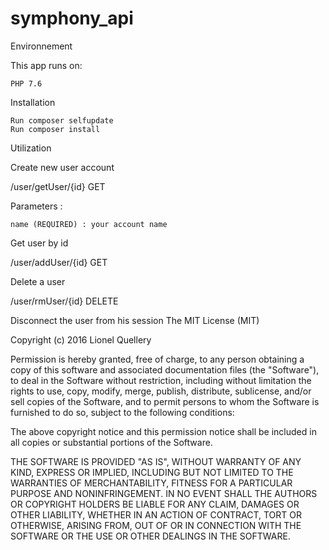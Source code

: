 # symphony_api

Environnement

This app runs on:

    PHP 7.6

Installation

    Run composer selfupdate
    Run composer install

Utilization

Create new user account

/user/getUser/{id} GET

Parameters :

    name (REQUIRED) : your account name
    
Get user by id

/user/addUser/{id} GET

Delete a user

/user/rmUser/{id} DELETE

Disconnect the user from his session
The MIT License (MIT)

Copyright (c) 2016 Lionel Quellery

Permission is hereby granted, free of charge, to any person obtaining a copy of this software and associated documentation files (the "Software"), to deal in the Software without restriction, including without limitation the rights to use, copy, modify, merge, publish, distribute, sublicense, and/or sell copies of the Software, and to permit persons to whom the Software is furnished to do so, subject to the following conditions:

The above copyright notice and this permission notice shall be included in all copies or substantial portions of the Software.

THE SOFTWARE IS PROVIDED "AS IS", WITHOUT WARRANTY OF ANY KIND, EXPRESS OR IMPLIED, INCLUDING BUT NOT LIMITED TO THE WARRANTIES OF MERCHANTABILITY, FITNESS FOR A PARTICULAR PURPOSE AND NONINFRINGEMENT. IN NO EVENT SHALL THE AUTHORS OR COPYRIGHT HOLDERS BE LIABLE FOR ANY CLAIM, DAMAGES OR OTHER LIABILITY, WHETHER IN AN ACTION OF CONTRACT, TORT OR OTHERWISE, ARISING FROM, OUT OF OR IN CONNECTION WITH THE SOFTWARE OR THE USE OR OTHER DEALINGS IN THE SOFTWARE.
